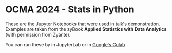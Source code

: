 # OCMA 2024 - Stats in Python

These are the Jupyter Notebooks that were used in talk's demonstration.  Examples are taken from the zyBook **Applied Statistics with Data Analytics** (with permission from Zyante).

You can run these by in JupyterLab or in [Google's Colab](https://colab.research.google.com)

